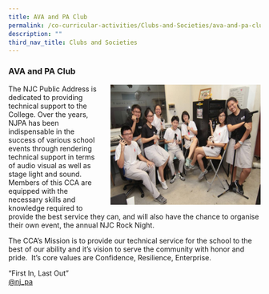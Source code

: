```yaml
---
title: AVA and PA Club
permalink: /co-curricular-activities/Clubs-and-Societies/ava-and-pa-club/
description: ""
third_nav_title: Clubs and Societies
---
```

### AVA and PA Club

<img src="/images/AVAPA1.png" style="width:300px;height:240px;margin-left:15px;" align = "right"> The NJC Public Address is dedicated to providing technical support to the College. Over the years, NJPA has been indispensable in the success of various school events through rendering technical support in terms of audio visual as well as stage light and sound. Members of this CCA are equipped with the necessary skills and knowledge required to provide the best service they can, and will also have the chance to organise their own event, the annual NJC Rock Night.

The CCA’s Mission is to provide our technical service for the school to the best of our ability and it’s vision to serve the community with honor and pride.  It’s core values are Confidence, Resilience, Enterprise.

“First In, Last Out”  
[@nj\_pa](https://instagram.com/nj_pa?utm_medium=copy_link)